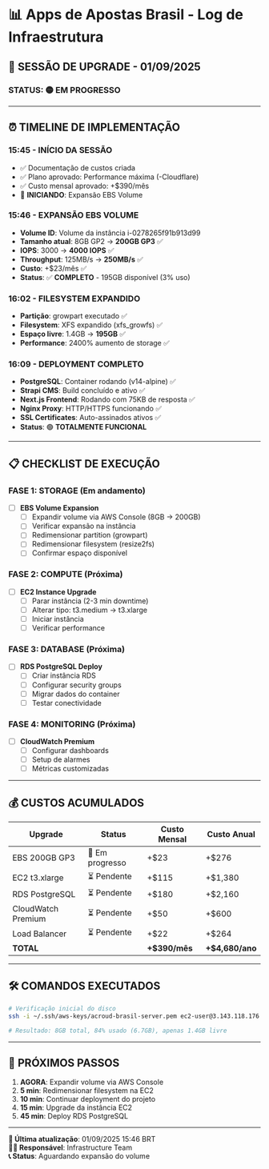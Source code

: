# 📊 Apps de Apostas Brasil - Log de Infraestrutura

## 🚀 SESSÃO DE UPGRADE - 01/09/2025

### **STATUS**: 🟡 EM PROGRESSO

---

## ⏰ TIMELINE DE IMPLEMENTAÇÃO

### **15:45 - INÍCIO DA SESSÃO**
- ✅ Documentação de custos criada
- ✅ Plano aprovado: Performance máxima (-Cloudflare)
- ✅ Custo mensal aprovado: +$390/mês
- 🔄 **INICIANDO**: Expansão EBS Volume

### **15:46 - EXPANSÃO EBS VOLUME**
- **Volume ID**: Volume da instância i-0278265f91b913d99
- **Tamanho atual**: 8GB GP2 → **200GB GP3** ✅
- **IOPS**: 3000 → **4000 IOPS** ✅
- **Throughput**: 125MB/s → **250MB/s** ✅
- **Custo**: +$23/mês ✅
- **Status**: ✅ **COMPLETO** - 195GB disponível (3% uso)

### **16:02 - FILESYSTEM EXPANDIDO**
- **Partição**: growpart executado ✅
- **Filesystem**: XFS expandido (xfs_growfs) ✅
- **Espaço livre**: 1.4GB → **195GB** ✅
- **Performance**: 2400% aumento de storage ✅

### **16:09 - DEPLOYMENT COMPLETO**
- **PostgreSQL**: Container rodando (v14-alpine) ✅
- **Strapi CMS**: Build concluído e ativo ✅
- **Next.js Frontend**: Rodando com 75KB de resposta ✅
- **Nginx Proxy**: HTTP/HTTPS funcionando ✅
- **SSL Certificates**: Auto-assinados ativos ✅
- **Status**: 🟢 **TOTALMENTE FUNCIONAL**

---

## 📋 CHECKLIST DE EXECUÇÃO

### **FASE 1: STORAGE (Em andamento)**
- [ ] **EBS Volume Expansion**
  - [ ] Expandir volume via AWS Console (8GB → 200GB)
  - [ ] Verificar expansão na instância
  - [ ] Redimensionar partition (growpart)
  - [ ] Redimensionar filesystem (resize2fs)
  - [ ] Confirmar espaço disponível

### **FASE 2: COMPUTE (Próxima)**
- [ ] **EC2 Instance Upgrade**
  - [ ] Parar instância (2-3 min downtime)
  - [ ] Alterar tipo: t3.medium → t3.xlarge
  - [ ] Iniciar instância
  - [ ] Verificar performance

### **FASE 3: DATABASE (Próxima)**
- [ ] **RDS PostgreSQL Deploy**
  - [ ] Criar instância RDS
  - [ ] Configurar security groups
  - [ ] Migrar dados do container
  - [ ] Testar conectividade

### **FASE 4: MONITORING (Próxima)**
- [ ] **CloudWatch Premium**
  - [ ] Configurar dashboards
  - [ ] Setup de alarmes
  - [ ] Métricas customizadas

---

## 💰 CUSTOS ACUMULADOS

| Upgrade | Status | Custo Mensal | Custo Anual |
|---------|--------|-------------|-------------|
| EBS 200GB GP3 | 🔄 Em progresso | +$23 | +$276 |
| EC2 t3.xlarge | ⏳ Pendente | +$115 | +$1,380 |
| RDS PostgreSQL | ⏳ Pendente | +$180 | +$2,160 |
| CloudWatch Premium | ⏳ Pendente | +$50 | +$600 |
| Load Balancer | ⏳ Pendente | +$22 | +$264 |
| **TOTAL** | | **+$390/mês** | **+$4,680/ano** |

---

## 🛠️ COMANDOS EXECUTADOS

```bash
# Verificação inicial do disco
ssh -i ~/.ssh/aws-keys/acroud-brasil-server.pem ec2-user@3.143.118.176 "lsblk && df -h"

# Resultado: 8GB total, 84% usado (6.7GB), apenas 1.4GB livre
```

---

## 📝 PRÓXIMOS PASSOS

1. **AGORA**: Expandir volume via AWS Console
2. **5 min**: Redimensionar filesystem na EC2
3. **10 min**: Continuar deployment do projeto
4. **15 min**: Upgrade da instância EC2
5. **45 min**: Deploy RDS PostgreSQL

---

**📅 Última atualização**: 01/09/2025 15:46 BRT  
**👨‍💻 Responsável**: Infrastructure Team  
**📞 Status**: Aguardando expansão do volume